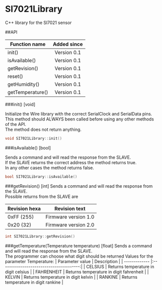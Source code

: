 # SI7021Library
C++ library for the SI7021 sensor



##API

| Function name    | Added since   | 
| -------------    |:-------------:| 
| init()           | Version 0.1   |
| isAvailable()    | Version 0.1   |
| getRevision()    | Version 0.1   |
| reset()          | Version 0.1   |
| getHumidity()    | Version 0.1   |
| getTemperature() | Version 0.1   |


###init() [void]

Initialize the Wire library with the correct SerialClock and SerialData pins.  
This method should ALWAYS been called before using any other methods of the API. <br />
The method does not return anything.

```C++
void SI7021Library::init()
```

###isAvailable() [bool]

Sends a command and will read the response from the SLAVE. <br />
If the SLAVE returns the correct address the method returns true. <br />
In any other cases the method returns false.

```C++
bool SI7021Library::isAvailable()
```

###getRevision() [int]
Sends a command and will read the response from the SLAVE. <br />
Possible returns from the SLAVE are <br />

| Revision hexa    | Revision text         | 
| -------------    |:---------------------:| 
| 0xFF (255)       | Firmware version 1.0  |
| 0x20 (32)        | Firmware version 2.0  |

```C++
int SI7021Library::getRevision()
```

###getTemperature(Temperature temperature) [float]
Sends a command and will read the response from the SLAVE. <br />
The programmer can choose what digit should be returned
Values for the parameter Temperature:
| Parameter value  | Description | 
| -------------    |:----------------------------------------:| 
| CELSIUS          | Returns temperature in digit celsius     |
| FAHRENHEIT       | Returns temperature in digit fahrenheit  |
| KELVIN           | Returns temperature in digit kelvin      |
| RANKINE          | Returns temperature in digit rankine     |

